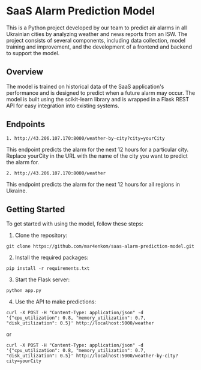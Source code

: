 # SaaS Alarm Prediction Model
This is a Python project developed by our team to predict air alarms in all Ukrainian cities by analyzing weather and news reports from an ISW. The project consists of several components, including data collection, model training and improvement, and the development of a frontend and backend to support the model.

## Overview
The model is trained on historical data of the SaaS application's performance and is designed to predict when a future alarm may occur. The model is built using the scikit-learn library and is wrapped in a Flask REST API for easy integration into existing systems.

## Endpoints
```
1. http://43.206.107.170:8000/weather-by-city?city=yourCity
```
This endpoint predicts the alarm for the next 12 hours for a particular city. Replace yourCity in the URL with the name of the city you want to predict the alarm for.

```
2. http://43.206.107.170:8000/weather
```
This endpoint predicts the alarm for the next 12 hours for all regions in Ukraine.

## Getting Started

To get started with using the model, follow these steps:

1. Clone the repository:

```
git clone https://github.com/mar4enkom/saas-alarm-prediction-model.git
```

2. Install the required packages:

```
pip install -r requirements.txt
```

3. Start the Flask server:

```
python app.py
```

4. Use the API to make predictions:

```
curl -X POST -H "Content-Type: application/json" -d '{"cpu_utilization": 0.8, "memory_utilization": 0.7, "disk_utilization": 0.5}' http://localhost:5000/weather
```
or
```
curl -X POST -H "Content-Type: application/json" -d '{"cpu_utilization": 0.8, "memory_utilization": 0.7, "disk_utilization": 0.5}' http://localhost:5000/weather-by-city?city=yourCity
```
